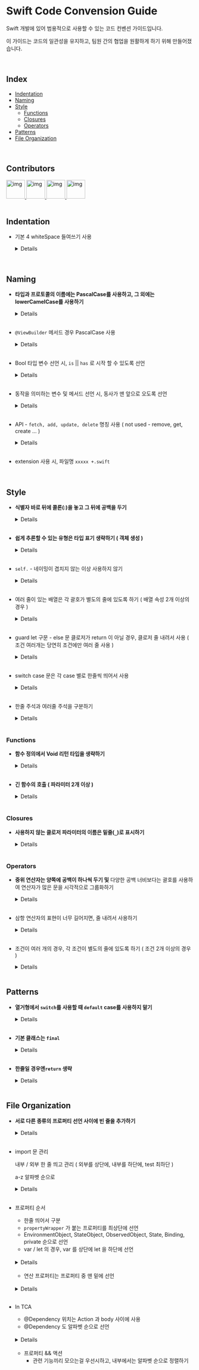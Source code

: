 # Swift Code Convension Guide
Swift 개발에 있어 범용적으로 사용할 수 있는 코드 컨벤션 가이드입니다.  

이 가이드는 코드의 일관성을 유지하고, 팀원 간의 협업을 원활하게 하기 위해 만들어졌습니다.

<br>

## Index
- [Indentation](#indentation)
- [Naming](#naming)
- [Style](#style)
  - [Functions](#functions)
  - [Closures](#closures)
  - [Operators](#operators)
- [Patterns](#patterns)
- [File Organization](#file-organization)

<br>

## Contributors
<a href="https://github.com/kmh5038">
 <img src="https://github.com/kmh5038.png" alt="img" width="50"/>
</a>

<a href="https://github.com/JooYoungNoh">
 <img src="https://github.com/JooYoungNoh.png" alt="img" width="50"/>
</a>

<a href="https://github.com/Phangg">
 <img src="https://github.com/Phangg.png" alt="img" width="50"/>
</a>

<a href="https://github.com/hamfan524">
 <img src="https://github.com/hamfan524.png" alt="img" width="50"/>
</a>

<br>
<br>

## **Indentation**

- 기본 4 whiteSpace 들여쓰기 사용

   <details>

     ```swift
     if exampleCode {
       // ...
     }
     ```

   </details>

 <br>

 ## Naming

 - **타입과 프로토콜의 이름에는 PascalCase를 사용하고, 그 외에는 lowerCamelCase를 사용하기**

     <details>

     ```swift
     protocol SpaceThing {
       // ...
     }

     class SpaceFleet: SpaceThing {

       enum Formation {
         // ...
       }

       class Spaceship {
         // ...
       }

       var ships: [Spaceship] = []
       static let worldName: String = "Earth"

       func addShip(_ ship: Spaceship) {
         // ...
       }
     }

     let myFleet = SpaceFleet()
     ```

     </details>

     <br>

 - `@ViewBuilder` 메서드 경우 PascalCase 사용

     <details>

     ```swift
     @ViewBuilder
     private func ExampleComponent() -> some View {
       ...
     }
     ```

     </details>

     <br>

 - Bool 타입 변수 선언 시, `is` || `has` 로 시작 할 수 있도록 선언

     <details>

     ```swift
     var isShowing: Bool = false
     ```

     </details>

     <br>

 - 동작을 의미하는 변수 및 메서드 선언 시, 동사가 맨 앞으로 오도록 선언

     <details>

     ```swift
     enum Action {
       case showDialog
       ...
     }
     ```

     </details>

     <br>

 - API - `fetch, add, update, delete` 명칭 사용 ( not used - remove, get, create … )

     <details>

     ```swift
     func fetchList() {
       ...
     }
     ```

     </details>

     <br>

 - extension 사용 시, 파일명 `xxxxx +.swift`

     <br>

 ## Style

 - **식별자 바로 뒤에 콜론(:)을 놓고 그 뒤에 공백을 두기**

     <details>

     ```swift
     var something: String = "코드 컨벤션 만들기"

     func addWork(_ work: String) {
       // ...
     }
     ```

     </details>

     <br>

 - **쉽게 추론할 수 있는 유형은 타입 표기 생략하기 ( 객체 생성 )**

     <details>

     ```swift
     // WRONG
     let host: Host = Host()

     // RIGHT
     let host = Host()
     ```

     ```swift
     enum Direction {
       case left
       case right
     }

     func someDirection() -> Direction {
       // WRONG
       return Direction.left

       // RIGHT
       return .left
     }
     ```

     </details>

     <br>

 - `self.` - 네이밍이 겹치지 않는 이상 사용하지 않기

     <details>

     ```swift
     final class Listing {
       init(capacity: Int, allowsPets: Bool) {
       // WRONG
       self.capacity = capacity
       self.isFamilyFriendly = !allowsPets // `self.` not required here

       // RIGHT
       self.capacity = capacity
       isFamilyFriendly = !allowsPets
       }

       private let isFamilyFriendly: Bool
       private var capacity: Int

       private func increaseCapacity(by amount: Int) {
       // WRONG
       self.capacity += amount

       // RIGHT
       capacity += amount

       // WRONG
       self.save()

       // RIGHT
       save()
       }
     }
     ```

     </details>

     <br>

 - 여러 줄이 있는 배열은 각 괄호가 별도의 줄에 있도록 하기 ( 배열 속성 2개 이상의 경우 )

     <details>

     ```swift
     // WRONG
     let rowContent = [listingUrgencyDatesRowContent(),
                       listingUrgencyBookedRowContent(),
                       listingUrgencyBookedShortRowContent()]

     // RIGHT
     let rowContent = [
       listingUrgencyDatesRowContent(),
       listingUrgencyBookedRowContent(),
       listingUrgencyBookedShortRowContent()
     ]
     ```

     </details>

     <br>

 - guard let 구문 - else 문 클로저가 return 이 아닐 경우, 클로저 줄 내려서 사용 
 ( 조건 여러개는 당연히 조건에만 여러 줄 사용 )

     <details>

     ```swift
     guard let xxxx = xxxx else { return }

     guard let xxxx = xxxx,
       xxxx.sdsda.isEmpty,
       xxxx.ssss.isEmpty else { return }

     guard let xxxx = xxxx else { 
       throw abcdError.aaaaa
     }
     ```

     </details>

     <br>

 - switch case 문은 각 case 별로 한줄씩 띄어서 사용

     <details>

     ```swift
     func handle(_ action: SpaceshipAction) {
       switch action {

       case .engageWarpDrive:
       warpDrive.engage()

       case .enableArtificialGravity:
       artificialGravityEngine.enable(strength: .oneG)

       case .scanPlanet(let planet):
       scanner.scan(planet)

       case .handleIncomingEnergyBlast:
       energyShields.engage()
       }
     }
     ```

     </details>

     <br>

 - 한줄 주석과 여러줄 주석을 구분하기

     <details>

     ```swift
     한줄 주석
     //

     여러줄 주석
     ///
     ```

     </details>

     <br>


 ### Functions

 - **함수 정의에서 Void 리턴 타입을 생략하기**

     <details>

     ```swift
     // WRONG
     func doSomething() -> Void {
       ...
     }

     // RIGHT
     func doSomething() {
       ...
     }
     ```

     </details>

     <br>

 - **긴 함수의 호출 ( 파라미터 2개 이상 )**

     <details>

     ```swift
     // WRONG
     universe.generateStars(at: location, count: 5, color: starColor, withAverageDistance: 4)

     // WRONG
     universe.generateStars(at: location,
                            count: 5,
                            color: starColor,
                            withAverageDistance: 4)

     // RIGHT
     universe.generateStars(
       at: location,
       count: 5,
       color: starColor,
       withAverageDistance: 4
     )
     ```

     ```swift
     // RIGHT
     func generateStars(
       at location: Point,
       count: Int,
       color: StarColor,
       withAverageDistance averageDistance: Float
     ) async throws -> String {
       populateUniverse()
     }

     // RIGHT
     func generateStars(
       at location: Point,
       count: Int,
       color: StarColor,
       withAverageDistance averageDistance: Float
     ) {
       populateUniverse()
     }
     ```

     </details>

     <br>

 ### **Closures**

 - **사용하지 않는 클로저 파라미터의 이름은 밑줄(`_`)로 표시하기**

     <details>

     ```swift
     // WRONG
     someAsyncThing() { argument1, argument2, argument3 in
       print(argument3)
     }

     // RIGHT
     someAsyncThing() { _, _, argument3 in
       print(argument3)
     }
     ```

     </details>

     <br>

 ### **Operators**

 - **중위 연산자는 양쪽에 공백이 하나씩 두기 및** 다양한 공백 너비보다는 괄호를 사용하여 연산자가 많은 문을 시각적으로 그룹화하기

     <details>

     ```swift
     // WRONG
     let capacity = 1+2
     let capacity = currentCapacity   ?? 0
     let mask = (UIAccessibilityTraitButton|UIAccessibilityTraitSelected)
     let capacity=newCapacity
     let latitude = region.center.latitude - region.span.latitudeDelta/2.0

     // RIGHT
     let capacity = 1 + 2
     let capacity = currentCapacity ?? 0
     let mask = (UIAccessibilityTraitButton | UIAccessibilityTraitSelected)
     let capacity = newCapacity
     let latitude = region.center.latitude - (region.span.latitudeDelta / 2.0)
     ```

     </details>

     <br>

 - 삼항 연산자의 표현이 너무 길어지면, 줄 내려서 사용하기

     <details>

     ```swift
     let xx = ab ? a : b

     let destinationPlanet = solarSystem.hasPlanetsInHabitableZone ?
         solarSystem.planetsInHabitableZone.first :
         solarSystem.uninhabitablePlanets.first
     ```

     </details>

     <br>

 - 조건이 여러 개의 경우, 각 조건이 별도의 줄에 있도록 하기 ( 조건 2개 이상의 경우 )

     <details>

     ```swift
     // WRONG
     if selectImage != userSaveImage && userNickname != nickname && userManager.uid != "" {
       // ...
     }

     // RIGHT
     if selectImage != userSaveImage &&
        userNickname != nickname && 
        userManager.uid != "" {
       // ...
     }
     ```

     </details>

     <br>

 ## Patterns

 - **열거형에서 `switch`를 사용할 때 `default` case를 사용하지 말기**

     <details>

     ```swift
     // WRONG
     switch trafficLight {
       case .greenLight:
       // Move your vehicle
       default:
       // Stop your vehicle
     }

     // RIGHT
     switch trafficLight {
       case .greenLight:
       // Move your vehicle
       case .yellowLight, .redLight:
       // Stop your vehicle
     }
     ```

     </details>

     <br>

 - **기본 클래스는 `final`**

     <details>

     ```swift
     // WRONG
     class SettingsRepository {
       // ...
     }

     // RIGHT
     final class SettingsRepository {
       // ...
     }
     ```

     </details>

     <br>

 - **한줄일 경우엔`return` 생략**

     <details>

     ```swift
     // WRONG
     ["1", "2", "3"].compactMap { return Int($0) }

     var size: CGSize {
       return CGSize(
       width: 100.0,
       height: 100.0)
     }

     func makeInfoAlert(message: String) -> UIAlertController {
       return UIAlertController(
       title: "ℹ️ Info",
       message: message,
       preferredStyle: .alert)
     }

     var alertTitle: String {
       if issue.severity == .critical {
         return "💥 Critical Error"
       } else {
         return "ℹ️ Info"
     }

     func type(of planet: Planet) -> PlanetType {
       switch planet {
       case .mercury, .venus, .earth, .mars:
         return .terrestrial
       case .jupiter, .saturn, .uranus, .neptune:
         return .gasGiant
       }
     }

     // RIGHT
     ["1", "2", "3"].compactMap { Int($0) }

     var size: CGSize {
       CGSize(
       width: 100.0,
       height: 100.0)
     }

     func makeInfoAlert(message: String) -> UIAlertController {
       UIAlertController(
       title: "ℹ️ Info",
       message: message,
       preferredStyle: .alert)
     }

     var alertTitle: String {
       if issue.severity == .critical {
         "💥 Critical Error"
       } else {
         "ℹ️ Info"
     }

     func type(of planet: Planet) -> PlanetType {
       switch planet {
       case .mercury, .venus, .earth, .mars:
         .terrestrial
       case .jupiter, .saturn, .uranus, .neptune:
         .gasGiant
       }
     }
     ```

     </details>

     <br>


 ## **File Organization**

 - **서로 다른 종류의 프로퍼티 선언 사이에 빈 줄을 추가하기**

     <details>

     ```swift
     // WRONG
     static let gravityEarth: CGFloat = 9.8
     static let gravityMoon: CGFloat = 1.6
     var gravity: CGFloat

     // RIGHT
     static let gravityEarth: CGFloat = 9.8
     static let gravityMoon: CGFloat = 1.6

     var gravity: CGFloat
     ```

     </details>

     <br>

 - import 문 관리

     내부 / 외부 한 줄 띄고 관리 ( 외부를 상단에, 내부를 하단에, test 최하단 )

     a-z 알파벳 순으로

     <details>

     ```swift
     import Constellation
     import DLSPrimitives
     import Epoxy

     import Foundation

     @testable import Epoxy
     ```

     </details>

     <br>

 - 프로퍼티 순서
     - 한줄 띄어서 구분
     - `propertyWrapper` 가 붙는 프로퍼티를 최상단에 선언
    - EnvironmentObject, StateObject, ObservedObject, State, Binding, private 순으로 선언
    - var / let 의 경우, var 를 상단에 let 을 하단에 선언

    <br>
    
    <details>
    
    ```swift
    struct xxx {
      @EnvironmentObject var ...
    		
      @StateObject var ...
    		
      @ObservedObject var ...
    		
      @State var ...
    		
      @Binding var ...
    	
      @Presents var ppp: ... 
    		
      private var ...
    
      var aaa
      var bbb
      var ccc
    		
      let ddd
      let eee
    }
    ```

    </details>

    <br>
    
    - 연산 프로퍼티는 프로퍼티 중 맨 밑에 선언

    <br>

    <details>
    
    ```swift
    // WRONG
    var atmosphere: Atmosphere {
      didSet {
        print("oh my god, the atmosphere changed")
      }
    }
    var gravity: CGFloat
    
    // RIGHT
    var gravity: CGFloat
    var atmosphere: Atmosphere {
      didSet {
        print("oh my god, the atmosphere changed")
      }
    }
    ```

    </details>
    
    <br>
    
- In TCA
    - @Dependency 위치는 Action 과 body 사이에 사용
    - @Dependency 도 알파벳 순으로 선언

    <br>

    <details>
      
    ```swift
    enum Action {
      ...
    }
    
    @Dependency(\.dismiss) var dismiss
    @Dependency(\.swiftDataService) var swiftData
    
    var body: some ReducerOf<Self> {
    ```

    </details>

    <br>
    
    - 프로퍼티 && 액션
        - 관련 기능끼리 모으는걸 우선시하고, 내부에서는 알파벳 순으로 정렬하기
